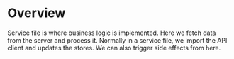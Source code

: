 
# Overview
Service file is where business logic is implemented. Here we fetch data from the server and process it. Normally in a service file, we import the API client and updates the stores. We can also trigger side effects from here.